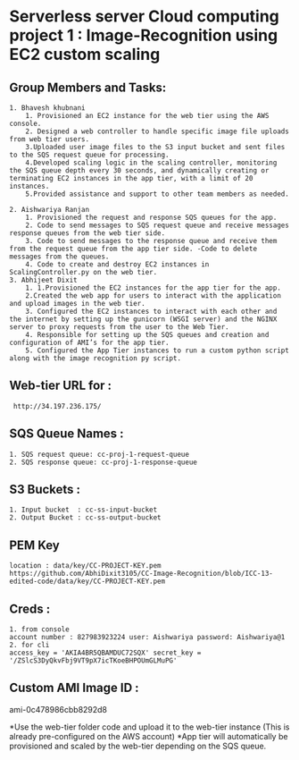 #  Serverless server Cloud computing project 1 : Image-Recognition using EC2 custom scaling

## Group Members and Tasks:
    1. Bhavesh khubnani
        1. Provisioned an EC2 instance for the web tier using the AWS console.
        2. Designed a web controller to handle specific image file uploads from web tier users.
        3.Uploaded user image files to the S3 input bucket and sent files to the SQS request queue for processing.
        4.Developed scaling logic in the scaling controller, monitoring the SQS queue depth every 30 seconds, and dynamically creating or terminating EC2 instances in the app tier, with a limit of 20 instances.
        5.Provided assistance and support to other team members as needed.

    2. Aishwariya Ranjan
        1. Provisioned the request and response SQS queues for the app.  
        2. Code to send messages to SQS request queue and receive messages response queues from the web tier side.  
        3. Code to send messages to the response queue and receive them from the request queue from the app tier side. -Code to delete messages from the queues. 
        4. Code to create and destroy EC2 instances in ScalingController.py on the web tier.
    3. Abhijeet Dixit
        1. 1.Provisioned the EC2 instances for the app tier for the app.
        2.Created the web app for users to interact with the application and upload images in the web tier. 
        3. Configured the EC2 instances to interact with each other and the internet by setting up the gunicorn (WSGI server) and the NGINX server to proxy requests from the user to the Web Tier. 
        4. Responsible for setting up the SQS queues and creation and configuration of AMI’s for the app tier.
        5. Configured the App Tier instances to run a custom python script along with the image recognition py script.


## Web-tier URL for  : 
     http://34.197.236.175/
## SQS Queue Names : 
    1. SQS request queue: cc-proj-1-request-queue
    2. SQS response queue: cc-proj-1-response-queue
## S3 Buckets : 
    1. Input bucket  : cc-ss-input-bucket
    2. Output Bucket : cc-ss-output-bucket

## PEM Key 
    location : data/key/CC-PROJECT-KEY.pem
    https://github.com/AbhiDixit3105/CC-Image-Recognition/blob/ICC-13-edited-code/data/key/CC-PROJECT-KEY.pem
## Creds :
    1. from console 
    account number : 827983923224 user: Aishwariya password: Aishwariya@1
    2. for cli 
    access_key = 'AKIA4BR5QBAMDUC72SQX' secret_key = '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'

## Custom AMI Image ID :
ami-0c478986cbb8292d8

*Use the web-tier folder code and upload it to the web-tier instance (This is already pre-configured on the AWS account)
*App tier will automatically be provisioned and scaled by the web-tier depending on the SQS queue.
